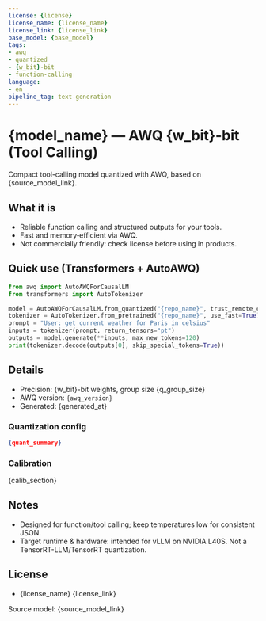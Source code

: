 ```yaml
---
license: {license}
license_name: {license_name}
license_link: {license_link}
base_model: {base_model}
tags:
- awq
- quantized
- {w_bit}-bit
- function-calling
language:
- en
pipeline_tag: text-generation
---
```


# {model_name} — AWQ {w_bit}-bit (Tool Calling)

Compact tool-calling model quantized with AWQ, based on {source_model_link}.

## What it is
- Reliable function calling and structured outputs for your tools.
- Fast and memory‑efficient via AWQ.
- Not commercially friendly: check license before using in products.

## Quick use (Transformers + AutoAWQ)
```python
from awq import AutoAWQForCausalLM
from transformers import AutoTokenizer

model = AutoAWQForCausalLM.from_quantized("{repo_name}", trust_remote_code=True)
tokenizer = AutoTokenizer.from_pretrained("{repo_name}", use_fast=True)
prompt = "User: get current weather for Paris in celsius"
inputs = tokenizer(prompt, return_tensors="pt")
outputs = model.generate(**inputs, max_new_tokens=120)
print(tokenizer.decode(outputs[0], skip_special_tokens=True))
```

## Details
- Precision: {w_bit}-bit weights, group size {q_group_size}
- AWQ version: `{awq_version}`
- Generated: {generated_at}

### Quantization config
```json
{quant_summary}
```

### Calibration
{calib_section}

## Notes
- Designed for function/tool calling; keep temperatures low for consistent JSON.
- Target runtime & hardware: intended for vLLM on NVIDIA L40S. Not a TensorRT-LLM/TensorRT quantization.

## License
- {license_name}
{license_link}

Source model: {source_model_link}


